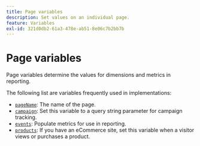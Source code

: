 ```yaml
---
title: Page variables
description: Set values on an individual page.
feature: Variables
exl-id: 321d0db2-61a3-478e-ab51-8e06c7b2bb7b
---
```

# Page variables

Page variables determine the values for dimensions and metrics in reporting.

The following list are variables frequently used in implementations:

* [`pageName`](pagename.md): The name of the page.
* [`campaign`](campaign.md): Set this variable to a query string parameter for campaign tracking.
* [`events`](events/events-overview.md): Populate metrics for use in reporting.
* [`products`](products.md): If you have an eCommerce site, set this variable when a visitor views or purchases a product.
